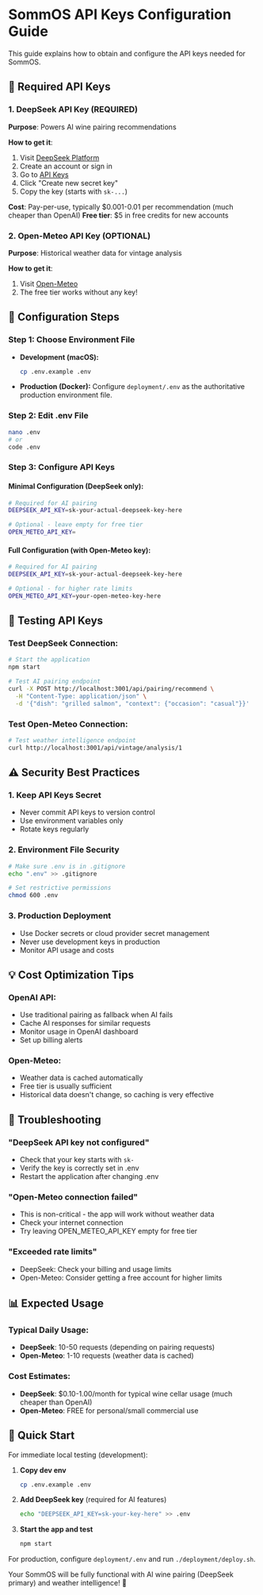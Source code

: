 # SommOS API Keys Configuration Guide

This guide explains how to obtain and configure the API keys needed for SommOS.

## 🔑 Required API Keys

### 1. DeepSeek API Key (REQUIRED)
**Purpose**: Powers AI wine pairing recommendations

**How to get it**:
1. Visit [DeepSeek Platform](https://platform.deepseek.com/)
2. Create an account or sign in
3. Go to [API Keys](https://platform.deepseek.com/api_keys)
4. Click "Create new secret key"
5. Copy the key (starts with `sk-...`)

**Cost**: Pay-per-use, typically $0.001-0.01 per recommendation (much cheaper than OpenAI)
**Free tier**: $5 in free credits for new accounts

### 2. Open-Meteo API Key (OPTIONAL)
**Purpose**: Historical weather data for vintage analysis

**How to get it**:
1. Visit [Open-Meteo](https://open-meteo.com/en/pricing)
2. The free tier works without any key!
## 📝 Configuration Steps

### Step 1: Choose Environment File
- **Development (macOS):**
  ```bash
  cp .env.example .env
  ```
- **Production (Docker):**
  Configure `deployment/.env` as the authoritative production environment file.

### Step 2: Edit .env File
```bash
nano .env
# or
code .env
```
### Step 3: Configure API Keys

#### Minimal Configuration (DeepSeek only):
```bash
# Required for AI pairing
DEEPSEEK_API_KEY=sk-your-actual-deepseek-key-here

# Optional - leave empty for free tier
OPEN_METEO_API_KEY=
```
#### Full Configuration (with Open-Meteo key):
```bash
# Required for AI pairing
DEEPSEEK_API_KEY=sk-your-actual-deepseek-key-here

# Optional - for higher rate limits
OPEN_METEO_API_KEY=your-open-meteo-key-here
```
## 🧪 Testing API Keys

### Test DeepSeek Connection:
```bash
# Start the application
npm start

# Test AI pairing endpoint
curl -X POST http://localhost:3001/api/pairing/recommend \
  -H "Content-Type: application/json" \
  -d '{"dish": "grilled salmon", "context": {"occasion": "casual"}}'
```
### Test Open-Meteo Connection:
```bash
# Test weather intelligence endpoint  
curl http://localhost:3001/api/vintage/analysis/1
```
## ⚠️ Security Best Practices

### 1. Keep API Keys Secret
- Never commit API keys to version control
- Use environment variables only
- Rotate keys regularly

### 2. Environment File Security
```bash
# Make sure .env is in .gitignore
echo ".env" >> .gitignore

# Set restrictive permissions
chmod 600 .env
```
### 3. Production Deployment
- Use Docker secrets or cloud provider secret management
- Never use development keys in production
- Monitor API usage and costs

## 💡 Cost Optimization Tips

### OpenAI API:
- Use traditional pairing as fallback when AI fails
- Cache AI responses for similar requests
- Monitor usage in OpenAI dashboard
- Set up billing alerts

### Open-Meteo:
- Weather data is cached automatically
- Free tier is usually sufficient
- Historical data doesn't change, so caching is very effective

## 🔧 Troubleshooting

### "DeepSeek API key not configured"
- Check that your key starts with `sk-`
- Verify the key is correctly set in .env
- Restart the application after changing .env

### "Open-Meteo connection failed"
- This is non-critical - the app will work without weather data
- Check your internet connection
- Try leaving OPEN_METEO_API_KEY empty for free tier

### "Exceeded rate limits"
- DeepSeek: Check your billing and usage limits
- Open-Meteo: Consider getting a free account for higher limits

## 📊 Expected Usage

### Typical Daily Usage:
- **DeepSeek**: 10-50 requests (depending on pairing requests)
- **Open-Meteo**: 1-10 requests (weather data is cached)

### Cost Estimates:
- **DeepSeek**: $0.10-1.00/month for typical wine cellar usage (much cheaper than OpenAI)
- **Open-Meteo**: FREE for personal/small commercial use

## 🚀 Quick Start

For immediate local testing (development):

1. **Copy dev env**
   ```bash
   cp .env.example .env
   ```
2. **Add DeepSeek key** (required for AI features)
   ```bash
   echo "DEEPSEEK_API_KEY=sk-your-key-here" >> .env
   ```
3. **Start the app and test**
   ```bash
   npm start
   ```

For production, configure `deployment/.env` and run `./deployment/deploy.sh`.

Your SommOS will be fully functional with AI wine pairing (DeepSeek primary) and weather intelligence! 🍷